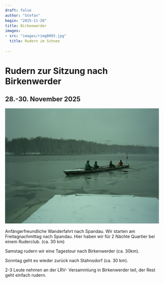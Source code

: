 ```yaml
---
draft: false
author: "Stefan"
begin: "2025-11-28"
title: Birkenwerder 
images:
- src: "images/rimg0003.jpg"
  title: Rudern im Schnee

---
```

# Rudern zur Sitzung nach Birkenwerder

## 28.-30. November 2025

![Winterrudern](./images/rimg0003.jpg)

Anfängerfreundliche Wanderfahrt nach Spandau. Wir starten am Freitagnachmittag nach Spandau. Hier haben wir für 2 Nächte Quartier bei einem Ruderclub. (ca. 30 km)

Samstag rudern wir eine Tagestour nach Birkenwerder (ca. 30km).

Sonntag geht es wieder zurück nach Stahnsdorf (ca. 30 km).

2-3 Leute nehmen an der LRV- Versammlung in Birkenwerder teil, der Rest geht einfach rudern.

 
